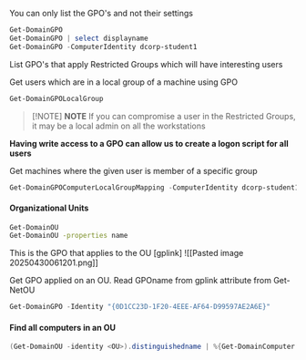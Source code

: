 You can only list the GPO's and not their settings
```powershell
Get-DomainGPO 
Get-DomainGPO | select displayname
Get-DomainGPO -ComputerIdentity dcorp-student1
```

List GPO's that apply Restricted Groups which will have interesting users

Get users which are in a local group of a machine using GPO
```powershell
Get-DomainGPOLocalGroup
```

> [!NOTE] **NOTE**
> If you can compromise a user in the Restricted Groups, it may be a local admin on all the workstations
> 

**Having write access to a GPO can allow us to create a logon script for all users**

Get machines where the given user is member of a specific group
```powershell
Get-DomainGPOComputerLocalGroupMapping -ComputerIdentity dcorp-student1
```

#### Organizational Units
```bash
Get-DomainOU
Get-DomainOU -properties name
```

This is the GPO that applies to the OU [gplink]
![[Pasted image 20250430061201.png]]

Get GPO applied on an OU. Read GPOname from gplink attribute from Get-NetOU
```powershell
Get-DomainGPO -Identity "{0D1CC23D-1F20-4EEE-AF64-D99597AE2A6E}"
```

#### Find all computers in an OU
```powershell
(Get-DomainOU -identity <OU>).distinguishedname | %{Get-DomainComputer -SearchBase $_} | select name
```